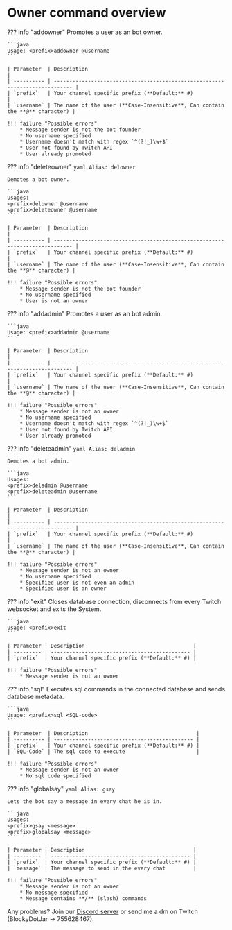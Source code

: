 # Owner command overview

??? info "addowner"
    Promotes a user as an bot owner.

    ```java
    Usage: <prefix>addowner @username
    ```

    | Parameter  | Description                                                                  |
    | ---------- | ---------------------------------------------------------------------------- |
    | `prefix`   | Your channel specific prefix (**Default:** #)                                |
    | `username` | The name of the user (**Case-Insensitive**, Can contain the **@** character) |

    !!! failure "Possible errors"
        * Message sender is not the bot founder
        * No username specified
        * Username doesn't match with regex `^(?!_)\w+$`
        * User not found by Twitch API
        * User already promoted


??? info "deleteowner"
    ```yaml
    Alias: delowner
    ```

    Demotes a bot owner.

    ```java
    Usages:
    <prefix>delowner @username
    <prefix>deleteowner @username
    ```

    | Parameter  | Description                                                                  |
    | ---------- | ---------------------------------------------------------------------------- |
    | `prefix`   | Your channel specific prefix (**Default:** #)                                |
    | `username` | The name of the user (**Case-Insensitive**, Can contain the **@** character) |

    !!! failure "Possible errors"
        * Message sender is not the bot founder
        * No username specified
        * User is not an owner


??? info "addadmin"
    Promotes a user as an bot admin.

    ```java
    Usage: <prefix>addadmin @username
    ```

    | Parameter  | Description                                                                  |
    | ---------- | ---------------------------------------------------------------------------- |
    | `prefix`   | Your channel specific prefix (**Default:** #)                                |
    | `username` | The name of the user (**Case-Insensitive**, Can contain the **@** character) |

    !!! failure "Possible errors"
        * Message sender is not an owner
        * No username specified
        * Username doesn't match with regex `^(?!_)\w+$`
        * User not found by Twitch API
        * User already promoted


??? info "deleteadmin"
    ```yaml
    Alias: deladmin
    ```

    Demotes a bot admin.

    ```java
    Usages:
    <prefix>deladmin @username
    <prefix>deleteadmin @username
    ```

    | Parameter  | Description                                                                  |
    | ---------- | ---------------------------------------------------------------------------- |
    | `prefix`   | Your channel specific prefix (**Default:** #)                                |
    | `username` | The name of the user (**Case-Insensitive**, Can contain the **@** character) |

    !!! failure "Possible errors"
        * Message sender is not an owner
        * No username specified
        * Specified user is not even an admin
        * Specified user is an owner
    

??? info "exit"
    Closes database connection, disconnects from every Twitch websocket and exits the System.

    ```java
    Usage: <prefix>exit
    ```

    | Parameter | Description                                   |
    | --------- | --------------------------------------------- |
    | `prefix`  | Your channel specific prefix (**Default:** #) |

    !!! failure "Possible errors"
        * Message sender is not an owner


??? info "sql"
    Executes sql commands in the connected database and sends database metadata.

    ```java
    Usage: <prefix>sql <SQL-code>
    ```

    | Parameter  | Description                                   |
    | ---------- | --------------------------------------------- |
    | `prefix`   | Your channel specific prefix (**Default:** #) |
    | `SQL-Code` | The sql code to execute                       |

    !!! failure "Possible errors"
        * Message sender is not an owner
        * No sql code specified


??? info "globalsay"
    ```yaml
    Alias: gsay
    ```

    Lets the bot say a message in every chat he is in.

    ```java
    Usages:
    <prefix>gsay <message>
    <prefix>globalsay <message>
    ```

    | Parameter | Description                                   |
    | --------- | --------------------------------------------- |
    | `prefix`  | Your channel specific prefix (**Default:** #) |
    | `message` | The message to send in the every chat         |

    !!! failure "Possible errors"
        * Message sender is not an owner
        * No message specified
        * Message contains **/** (slash) commands

Any problems? Join our [Discord server](https://discord.gg/FnGFbzCw2r) or send me a dm on Twitch (BlockyDotJar -> 755628467).